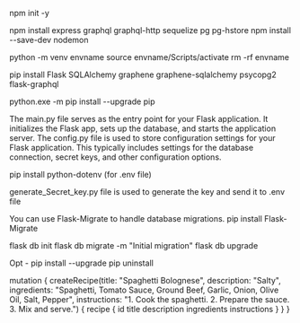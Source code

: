 npm init -y

npm install express graphql graphql-http sequelize pg pg-hstore
npm install --save-dev nodemon

python -m venv envname
source envname/Scripts/activate
rm -rf envname

pip install Flask SQLAlchemy graphene graphene-sqlalchemy psycopg2 flask-graphql

python.exe -m pip install --upgrade pip

The main.py file serves as the entry point for your Flask application. It initializes the Flask app, sets up the database, and starts the application server. 
The config.py file is used to store configuration settings for your Flask application. This typically includes settings for the database connection, secret keys, and other configuration options.

pip install python-dotenv (for .env file)

generate_Secret_key.py file is used to generate the key and send it to .env file

You can use Flask-Migrate to handle database migrations.
pip install Flask-Migrate

flask db init
flask db migrate -m "Initial migration"
flask db upgrade


Opt -
 pip install --upgrade
 pip uninstall


 mutation {
  createRecipe(title: "Spaghetti Bolognese", description: "Salty", ingredients: "Spaghetti, Tomato Sauce, Ground Beef, Garlic, Onion, Olive Oil, Salt, Pepper", instructions: "1. Cook the spaghetti. 2. Prepare the sauce. 3. Mix and serve.") {
    recipe {
      id
      title
      description
      ingredients
      instructions
    }
  }
}